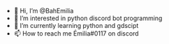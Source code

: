 - 👋 Hi, I’m @BahEmilia
- 👀 I’m interested in python discord bot programming
- 🌱 I’m currently learning python and gdscipt 
- 📫 How to reach me Émilia#0117 on discord

<!---
BahEmilia/BahEmilia is a ✨ special ✨ repository because its `README.md` (this file) appears on your GitHub profile.
You can click the Preview link to take a look at your changes.
--->
